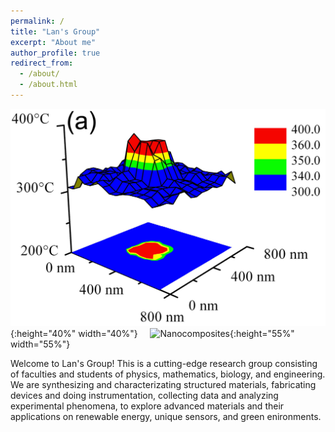 ```yaml
---
permalink: /
title: "Lan's Group"
excerpt: "About me"
author_profile: true
redirect_from: 
  - /about/
  - /about.html
---
```


![2D thermosensors](./images/Thermometers.png){:height="40%" width="40%"} &nbsp; &nbsp; ![Nanocomposites](./images/FigLan2010AFM_coverpicture.png){:height="55%" width="55%"}  


Welcome to Lan's Group! This is a cutting-edge research group consisting of faculties and students of physics, mathematics, biology, and engineering.  We are synthesizing and characterizating structured materials, fabricating devices and doing instrumentation, collecting data and analyzing experimental phenomena, to explore advanced materials and their applications on renewable energy, unique sensors, and green enironments. 
